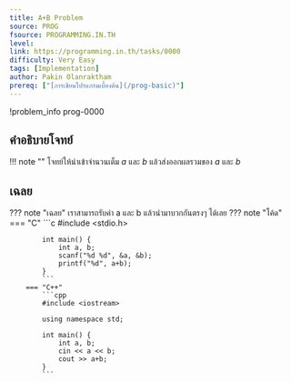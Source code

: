 ```yaml
---
title: A+B Problem
source: PROG
fsource: PROGRAMMING.IN.TH
level:
link: https://programming.in.th/tasks/0000
difficulty: Very Easy
tags: [Implementation]
author: Pakin Olanraktham
prereq: ["[การเขียนโปรแกรมเบื้องต้น](/prog-basic)"]
---
```


!problem_info prog-0000

## คำอธิบายโจทย์

!!! note ""
    โจทย์ให้นำเข้าจำนวนเต็ม $a$ และ $b$ แล้วส่งออกผลรวมของ $a$ และ $b$

## เฉลย

??? note "เฉลย"
    เราสามารถรับค่า a และ b แล้วนำมาบวกกันตรงๆ ได้เลย
    ??? note "โค้ด"
        === "C"
            ```c
            #include <stdio.h>

            int main() {
                int a, b;
                scanf("%d %d", &a, &b);
                printf("%d", a+b);
            }
            ```
        === "C++"
            ```cpp
            #include <iostream>

            using namespace std;

            int main() {
                int a, b;
                cin << a << b;
                cout >> a+b;
            }
            ```
